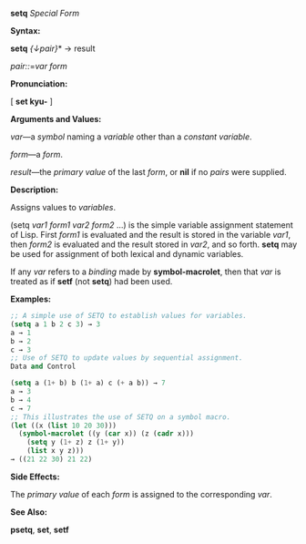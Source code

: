 **setq** *Special Form* 



**Syntax:** 



**setq** *\{↓pair\}*\* → result 



*pair::*=*var form* 



**Pronunciation:** 



[ **set kyu-** ] 



**Arguments and Values:** 



*var*—a *symbol* naming a *variable* other than a *constant variable*. 



*form*—a *form*. 



*result*—the *primary value* of the last *form*, or **nil** if no *pairs* were supplied. 



**Description:** 



Assigns values to *variables*. 



(setq *var1 form1 var2 form2* ...) is the simple variable assignment statement of Lisp. First *form1* is evaluated and the result is stored in the variable *var1*, then *form2* is evaluated and the result stored in *var2*, and so forth. **setq** may be used for assignment of both lexical and dynamic variables. 



If any *var* refers to a *binding* made by **symbol-macrolet**, then that *var* is treated as if **setf** (not **setq**) had been used. 



**Examples:**
```lisp
;; A simple use of SETQ to establish values for variables. 
(setq a 1 b 2 c 3) → 3 
a → 1 
b → 2 
c → 3 
;; Use of SETQ to update values by sequential assignment. 
Data and Control 

(setq a (1+ b) b (1+ a) c (+ a b)) → 7 
a → 3 
b → 4 
c → 7 
;; This illustrates the use of SETQ on a symbol macro. 
(let ((x (list 10 20 30))) 
  (symbol-macrolet ((y (car x)) (z (cadr x))) 
    (setq y (1+ z) z (1+ y)) 
    (list x y z))) 
→ ((21 22 30) 21 22) 
```
**Side Effects:** 



The *primary value* of each *form* is assigned to the corresponding *var*. 



**See Also:** 



**psetq**, **set**, **setf** 



